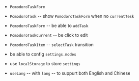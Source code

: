 - `PomodoroTaskForm`
- `PomodoroTask` -- show `PomodoroTaskForm` when no `currentTesk`
- `PomodoroTaskForm` -- be able to `addTask`
- `PomodoroTaskCurrent` -- be click to edit

- `PomodoroTaskItem` -- `selectTask` transition

- be able to config `settings.modes`
- use `localStorage` to store `settings`
- `useLang` -- with `lang` -- to suppurt both English and Chinese
